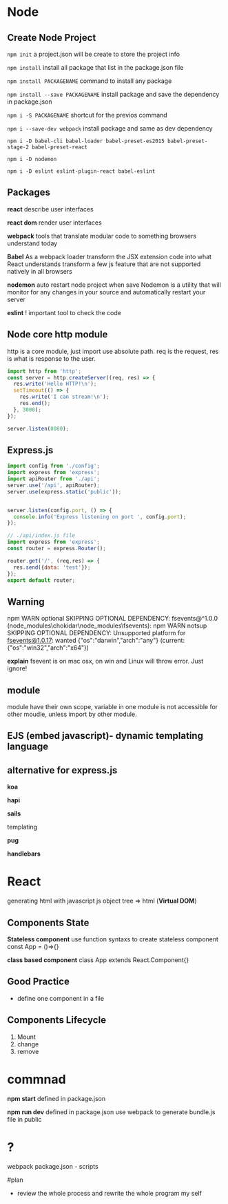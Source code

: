 # Node

## Create Node Project
`npm init`
a project.json will be create to store the project info

`npm install`
install all package that list in the package.json file

`npm install PACKAGENAME`
command to install any package

`npm install --save PACKAGENAME`
install package and save the dependency in package.json

`npm i -S PACKAGENAME`
shortcut for the previos    command

`npm i --save-dev webpack`
install package and same as dev dependency


`npm i -D babel-cli babel-loader babel-preset-es2015 babel-preset-stage-2 babel-preset-react`

`npm i -D nodemon`

`npm i -D eslint eslint-plugin-react babel-eslint`

## Packages

__react__
describe user interfaces

__react dom__
render user interfaces

__webpack__
tools that translate modular code to something browsers understand today

__Babel__
As a webpack loader
transform the JSX extension code into what React understands
transform a few js feature that are not supported natively in all browsers

__nodemon__
auto restart node project when save
Nodemon is a utility that will monitor for any changes in your source and automatically restart your server

__eslint__
! important tool to check the code

## Node core http module

http is a core module, just import use absolute path.
req is the request, res is what is response to the user.
```javascript
import http from 'http';
const server = http.createServer((req, res) => {
  res.write('Hello HTTP!\n');
  setTimeout(() => {
    res.write('I can stream!\n');
    res.end();
  }, 3000);
});

server.listen(8080);
```

## Express.js
```javascript
import config from './config';
import express from 'express';
import apiRouter from './api';
server.use('/api', apiRouter);
server.use(express.static('public'));


server.listen(config.port, () => {
  console.info('Express listening on port ', config.port);
});

// ./api/index.js file
import express from 'express';
const router = express.Router();

router.get('/', (req,res) => {
  res.send({data: 'test'});
});
export default router;
```



## Warning

npm WARN optional SKIPPING OPTIONAL DEPENDENCY: fsevents@^1.0.0 (node_modules\chokidar\node_modules\fsevents):
npm WARN notsup SKIPPING OPTIONAL DEPENDENCY: Unsupported platform for fsevents@1.0.17: wanted {"os":"darwin","arch":"any"} (current: {"os":"win32","arch":"x64"})

__explain__
fsevent is on mac osx, on win and Linux will throw error. Just ignore!


## module
module have their own scope, variable in one module is not accessible for other moudle, unless import by other module.


## EJS (embed javascript)- dynamic templating language


## alternative for express.js

__koa__


__hapi__


__sails__



templating

__pug__


__handlebars__





# React
generating html with javascript
js object tree => html (__Virtual DOM__)

## Components State
__Stateless component__
use function syntaxs to create stateless component
const App = ()=>{}

__class based component__
class App extends React.Component{}
## Good Practice

* define one component in a file

## Components Lifecycle
1. Mount
2. change
3. remove

# commnad

__npm start__
defined in package.json

__npm run dev__
defined in package.json
use webpack to generate bundle.js file in public



# ?
webpack
package.json - scripts

#plan
* review the whole process and rewrite the whole program my self